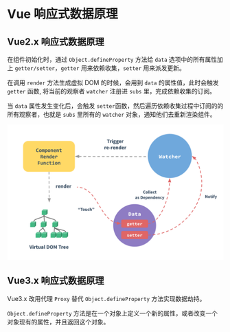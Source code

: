 # Vue 响应式数据原理

## Vue2.x 响应式数据原理

在组件初始化时，通过 `Object.defineProperty` 方法给 `data` 选项中的所有属性加上 `getter/setter`，`getter` 用来依赖收集，`setter` 用来派发更新。

在调用 `render` 方法生成虚拟 DOM 的时候，会用到 `data` 的属性值，此时会触发 `getter` 函数, 将当前的观察者 `watcher` 注册进 `subs` 里，完成依赖收集的订阅。

当 `data` 属性发生变化后，会触发 `setter`函数，然后遍历依赖收集过程中订阅的的所有观察者，也就是 `subs` 里所有的 `watcher` 对象，通知他们去重新渲染组件。

![响应式数据原理](../img/响应式数据原理.png)

## Vue3.x 响应式数据原理

Vue3.x 改用代理 `Proxy` 替代 `Object.defineProperty` 方法实现数据劫持。

`Object.defineProperty` 方法是在一个对象上定义一个新的属性，或者改变一个对象现有的属性，并且返回这个对象。